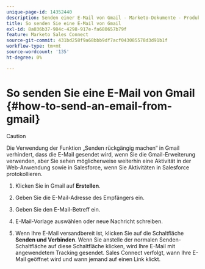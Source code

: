 ```yaml
---
unique-page-id: 14352440
description: Senden einer E-Mail von Gmail - Marketo-Dokumente - Produktdokumentation
title: So senden Sie eine E-Mail von Gmail
exl-id: 8a036b37-984c-4298-917e-fa680657b79f
feature: Marketo Sales Connect
source-git-commit: 431bd258f9a68bbb9df7acf043085578d3d91b1f
workflow-type: tm+mt
source-wordcount: '135'
ht-degree: 0%

---
```


# So senden Sie eine E-Mail von Gmail {#how-to-send-an-email-from-gmail}

>[!CAUTION]
>
>Die Verwendung der Funktion „Senden rückgängig machen“ in Gmail verhindert, dass die E-Mail gesendet wird, wenn Sie die Gmail-Erweiterung verwenden, aber Sie sehen möglicherweise weiterhin eine Aktivität in der Web-Anwendung sowie in Salesforce, wenn Sie Aktivitäten in Salesforce protokollieren.

1. Klicken Sie in Gmail auf **Erstellen**.

1. Geben Sie die E-Mail-Adresse des Empfängers ein.

1. Geben Sie den E-Mail-Betreff ein.

1. E-Mail-Vorlage auswählen oder neue Nachricht schreiben.

1. Wenn Ihre E-Mail versandbereit ist, klicken Sie auf die Schaltfläche **Senden und Verbinden**. Wenn Sie anstelle der normalen Senden-Schaltfläche auf diese Schaltfläche klicken, wird Ihre E-Mail mit angewendetem Tracking gesendet. Sales Connect verfolgt, wann Ihre E-Mail geöffnet wird und wann jemand auf einen Link klickt.
